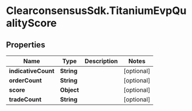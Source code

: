 # ClearconsensusSdk.TitaniumEvpQualityScore

## Properties

Name | Type | Description | Notes
------------ | ------------- | ------------- | -------------
**indicativeCount** | **String** |  | [optional] 
**orderCount** | **String** |  | [optional] 
**score** | **Object** |  | [optional] 
**tradeCount** | **String** |  | [optional] 


